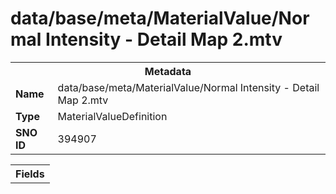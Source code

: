 <h1>data/base/meta/MaterialValue/Normal Intensity - Detail Map 2.mtv</h1><table><tr><th colspan="100%">Metadata</th></tr><tr><td><b>Name</b></td><td>data/base/meta/MaterialValue/Normal Intensity - Detail Map 2.mtv</td></tr><tr><td><b>Type</b></td><td>MaterialValueDefinition</td></tr><tr><td><b>SNO ID</b></td><td>394907</td></tr></table>

<table><tr><th colspan="100%">Fields</th></tr></table>

